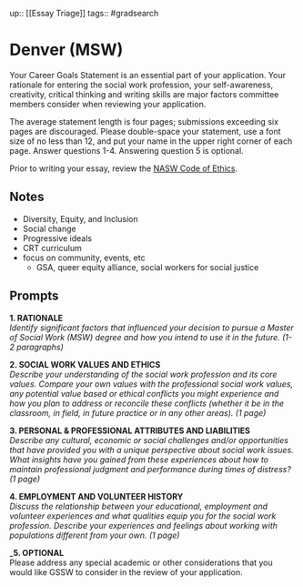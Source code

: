 ---
---
up:: [[Essay Triage]]
tags:: #gradsearch 

# Denver (MSW)

Your Career Goals Statement is an essential part of your application. Your rationale for entering the social work profession, your self-awareness, creativity, critical thinking and writing skills are major factors committee members consider when reviewing your application.  
  
The average statement length is four pages; submissions exceeding six pages are discouraged. Please double-space your statement, use a font size of no less than 12, and put your name in the upper right corner of each page. Answer questions 1-4. Answering question 5 is optional.  
  
Prior to writing your essay, review the [NASW Code of Ethics](https://www.socialworkers.org/About/Ethics/Code-of-Ethics).   

## Notes

- Diversity, Equity, and Inclusion
- Social change
- Progressive ideals
- CRT curriculum
- focus on community, events, etc
  - GSA, queer equity alliance, social workers for social justice

## Prompts

**1. RATIONALE**  
_Identify significant factors that influenced your decision to pursue a Master of Social Work (MSW) degree and how you intend to use it in the future. (1-2 paragraphs)_  
  
**2. SOCIAL WORK VALUES AND ETHICS**  
_Describe your understanding of the social work profession and its core values. Compare your own values with the professional social work values, any potential value based or ethical conflicts you might experience and how you plan to address or reconcile these conflicts (whether it be in the classroom, in field, in future practice or in any other areas). (1 page)_  
  
**3. PERSONAL & PROFESSIONAL ATTRIBUTES AND LIABILITIES**  
_Describe any cultural, economic or social challenges and/or opportunities that have provided you with a unique perspective about social work issues. What insights have you gained from these experiences about how to maintain professional judgment and performance during times of distress? (1 page)_  
  
**4. EMPLOYMENT AND VOLUNTEER HISTORY**  
_Discuss the relationship between your educational, employment and volunteer experiences and what qualities equip you for the social work profession. Describe your experiences and feelings about working with populations different from your own. (1 page)_  
  
_**5. OPTIONAL**  
Please address any special academic or other considerations that you would like GSSW to consider in the review of your application.
